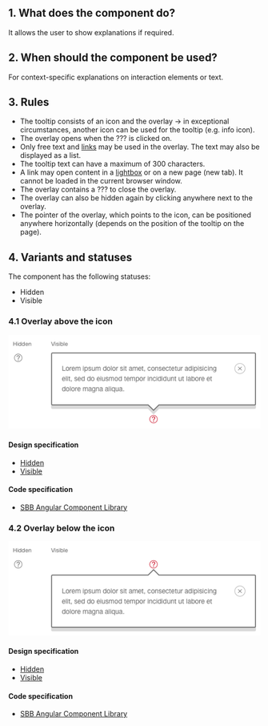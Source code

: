 ## 1. What does the component do?
It allows the user to show explanations if required.

## 2. When should the component be used?
For context-specific explanations on interaction elements or text.

## 3. Rules
* The tooltip consists of an icon and the overlay → in exceptional circumstances, another icon can be used for the tooltip (e.g. info icon).
* The overlay opens when the ??? is clicked on.
* Only free text and [links](https://digital.sbb.ch/en/websites/components/link) may be used in the overlay. The text may also be displayed as a list.
* The tooltip text can have a maximum of 300 characters.
* A link may open content in a [lightbox](https://digital.sbb.ch/en/websites/components/lightbox) or on a new page (new tab). It cannot be loaded in the current browser window.
* The overlay contains a ??? to close the overlay.
* The overlay can also be hidden again by clicking anywhere next to the overlay.
* The pointer of the overlay, which points to the icon, can be positioned anywhere horizontally (depends on the position of the tooltip on the page).

## 4. Variants and statuses
The component has the following statuses:
* Hidden
* Visible

### 4.1 Overlay above the icon
![Image of the tooltip component with text box above it](https://raw.githubusercontent.com/sbb-design-systems/design-system-website-documentation/master/documentation/components/tooltip/images/tooltip_above.png 'class: image')

#### Design specification
* [Hidden](https://sbb.invisionapp.com/d/main#/console/15744722/328424439/inspect)
* [Visible](https://sbb.invisionapp.com/d/main#/console/15744722/328424440/inspect)

#### Code specification
* [SBB Angular Component Library](https://sbb-angular.app.sbb.ch/latest/content/tooltip)

### 4.2 Overlay below the icon
![Image of the tooltip component with text box below it](https://raw.githubusercontent.com/sbb-design-systems/design-system-website-documentation/master/documentation/components/tooltip/images/tooltip_underneath.png 'class: image')

#### Design specification
* [Hidden](https://sbb.invisionapp.com/d/main#/console/15744722/328424441/inspect)
* [Visible](https://sbb.invisionapp.com/d/main#/console/15744722/328424442/inspect)

#### Code specification
* [SBB Angular Component Library](https://sbb-angular.app.sbb.ch/latest/content/tooltip)